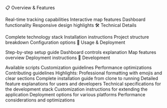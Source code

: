 📋 Overview & Features

Real-time tracking capabilities
Interactive map features
Dashboard functionality
Responsive design highlights
🛠️ Technical Details

Complete technology stack
Installation instructions
Project structure breakdown
Configuration options
🚀 Usage & Deployment

Step-by-step setup guide
Dashboard controls explanation
Map features overview
Deployment instructions
🔧 Development

Available scripts
Customization guidelines
Performance optimizations
Contributing guidelines
Highlights:
Professional formatting with emojis and clear sections
Complete installation guide from clone to running
Detailed feature explanations for users and developers
Technical specifications for the development stack
Customization instructions for extending the application
Deployment options for various platforms
Performance considerations and optimizations